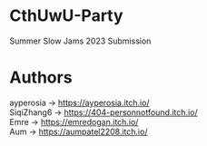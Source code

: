 # CthUwU-Party
Summer Slow Jams 2023 Submission

# Authors
ayperosia -> https://ayperosia.itch.io/  
SiqiZhang6 -> https://404-personnotfound.itch.io/  
Emre -> https://emredogan.itch.io/  
Aum -> https://aumpatel2208.itch.io/  
